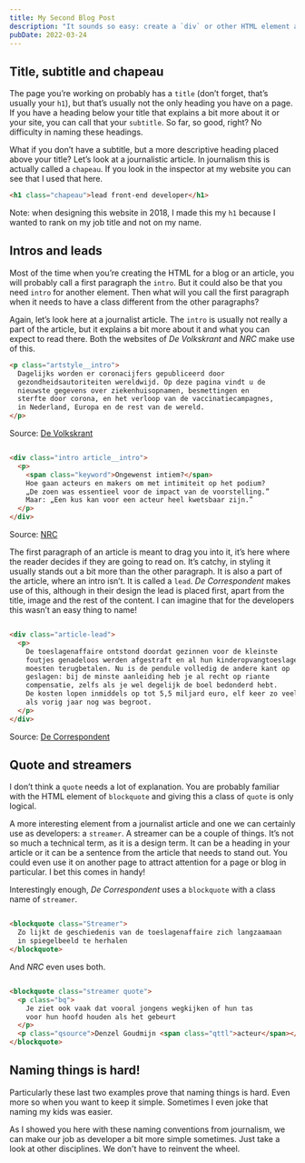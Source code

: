 ```yaml
---
title: My Second Blog Post
description: "It sounds so easy: create a `div` or other HTML element and give it a name. But I bet you’ve been there before: staring at a piece of code, wondering what would be a short, clear and descriptive name for your element. Did you know we can learn something from journalists here? In a journalistic article, almost everything has a function... and a name! What can we as developers use from this to improve - or at least simplify - our naming conventions?"
pubDate: 2022-03-24
---
```

## Title, subtitle and chapeau

The page you’re working on probably has a `title` (don’t forget, that’s usually your `h1`), but that’s usually
not the only heading you have on a page. If you have a heading below your title that explains a bit more about it or
your site, you can call that your `subtitle`. So far, so good, right? No difficulty in naming these headings.

What if you don’t have a subtitle, but a more descriptive heading placed above your title? Let’s look at a
journalistic article. In journalism this is actually called a `chapeau`. If you look in the inspector at my website you
can see that I used that here.

```html
<h1 class="chapeau">lead front-end developer</h1> 
```

Note: when designing this website in 2018, I made this my `h1` because I wanted to rank on my job title and not on my
name.

## Intros and leads

Most of the time when you’re creating the HTML for a blog or an article, you will probably call a first paragraph
the `intro`. But it could also be that you need `intro` for another element. Then what will you call the first
paragraph when it needs to have a class different from the other paragraphs?

Again, let’s look here at a journalist article. The `intro` is usually not really a part of the article, but it
explains a bit more about it and what you can expect to read there. Both the websites of _De Volkskrant_ and _NRC_ make use of
this.

```html
<p class="artstyle__intro">
  Dagelijks worden er coronacijfers gepubliceerd door 
  gezondheidsautoriteiten wereldwijd. Op deze pagina vindt u de
  nieuwste gegevens over ziekenhuisopnamen, besmettingen en
  sterfte door corona, en het verloop van de vaccinatiecampagnes, 
  in Nederland, Europa en de rest van de wereld.
</p>
```

Source: [De Volkskrant](https://www.volkskrant.nl/nieuws-achtergrond/de-belangrijkste-cijfers-over-corona-in-nederland-europa-en-de-wereld~bf5fec61/)

```html

<div class="intro article__intro">
  <p>
    <span class="keyword">Ongewenst intiem?</span>
    Hoe gaan acteurs en makers om met intimiteit op het podium?
    „De zoen was essentieel voor de impact van de voorstelling.” 
    Maar: „Een kus kan voor een acteur heel kwetsbaar zijn.”
  </p>
</div>
```

Source: [NRC](https://www.nrc.nl/nieuws/2022/03/23/toneelzoen-als-daad-van-emancipatie-of-provocatie-a4104671)

The first paragraph of an article is meant to drag you into it, it’s here where the reader decides if they are going to read
on. It’s catchy, in styling it usually stands out a bit more than the other paragraph. It is also a part of the
article, where an intro isn’t. It is called a `lead`. _De Correspondent_ makes use of this, although in their
design the lead is placed first, apart from the title, image and the rest of the content. I can imagine that for the developers this
wasn’t an easy thing to name!

```html

<div class="article-lead">
  <p>
    De toeslagenaffaire ontstond doordat gezinnen voor de kleinste
    foutjes genadeloos werden afgestraft en al hun kinderopvangtoeslagen
    moesten terugbetalen. Nu is de pendule volledig de andere kant op 
    geslagen: bij de minste aanleiding heb je al recht op riante 
    compensatie, zelfs als je wel degelijk de boel bedonderd hebt. 
    De kosten lopen inmiddels op tot 5,5 miljard euro, elf keer zo veel
    als vorig jaar nog was begroot.
  </p>
</div>
```
Source: [De Correspondent](https://decorrespondent.nl/12987/hoe-de-compensatieregeling-van-de-toeslagenaffaire-gierend-uit-de-hand-loopt/781314790113-098def69)

## Quote and streamers

I don’t think a `quote` needs a lot of explanation. You are probably familiar with the HTML element of `blockquote` and
giving this a class of `quote` is only logical.

A more interesting element from a journalist article and one we can certainly use as developers: a `streamer`. A
streamer can be a couple of things. It’s not so much a technical term, as it is a design term. It can be a heading in your
article or it can be a sentence from the article that needs to stand out. You could even use it on another page to attract
attention for a page or blog in particular. I bet this comes in handy!

Interestingly enough, _De Correspondent_ uses a `blockquote` with a class name of `streamer`.

```html

<blockquote class="Streamer">
  Zo lijkt de geschiedenis van de toeslagenaffaire zich langzaamaan
  in spiegelbeeld te herhalen
</blockquote>
```

And _NRC_ even uses both.

```html

<blockquote class="streamer quote">
  <p class="bq">
    Je ziet ook vaak dat vooral jongens wegkijken of hun tas 
    voor hun hoofd houden als het gebeurt
  </p>
  <p class="qsource">Denzel Goudmijn <span class="qttl">acteur</span></p>
</blockquote>
```

## Naming things is hard!

Particularly these last two examples prove that naming things is hard. Even more so when you want to keep
it simple. Sometimes I even joke that naming my kids was easier. 

As I showed you here with these naming conventions from journalism, we can make our job as developer a bit 
more simple sometimes. Just take a look at other disciplines. We don't have 
to reinvent the wheel.
